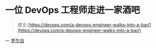# 一位 DevOps 工程师走进一家酒吧

> 原文:[https://devops.com/a-devops-engineer-walks-into-a-bar/](https://devops.com/a-devops-engineer-walks-into-a-bar/)

— [罗尔泊](https://devops.com/author/breselman/)
